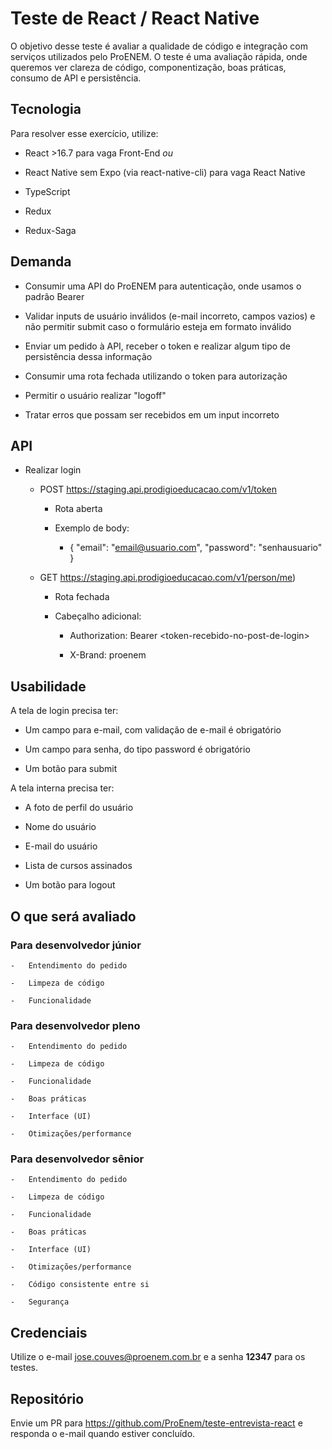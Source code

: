 # Teste de React / React Native

O objetivo desse teste é avaliar a qualidade de código e integração com
serviços utilizados pelo ProENEM. O teste é uma avaliação rápida, onde
queremos ver clareza de código, componentização, boas práticas, consumo
de API e persistência.

## Tecnologia

Para resolver esse exercício, utilize:

-   React \>16.7 para vaga Front-End *ou*

-   React Native sem Expo (via react-native-cli) para vaga React Native

-   TypeScript

-   Redux

-   Redux-Saga

## Demanda

-   Consumir uma API do ProENEM para autenticação, onde usamos o padrão Bearer

-   Validar inputs de usuário inválidos (e-mail incorreto, campos vazios) e não permitir submit caso o formulário esteja em formato inválido

-   Enviar um pedido à API, receber o token e realizar algum tipo de persistência dessa informação

-   Consumir uma rota fechada utilizando o token para autorização

-   Permitir o usuário realizar "logoff"

-   Tratar erros que possam ser recebidos em um input incorreto

## API

-   Realizar login

    -   POST https://staging.api.prodigioeducacao.com/v1/token

        -   Rota aberta

        -   Exemplo de body:

            -   { "email": "email@usuario.com", "password": "senhausuario" }

    -   GET https://staging.api.prodigioeducacao.com/v1/person/me)

        -   Rota fechada

        -   Cabeçalho adicional:

            -   Authorization: Bearer \<token-recebido-no-post-de-login\>

            -   X-Brand: proenem

## Usabilidade

A tela de login precisa ter:

-   Um campo para e-mail, com validação de e-mail é obrigatório

-   Um campo para senha, do tipo password é obrigatório

-   Um botão para submit

A tela interna precisa ter:

-   A foto de perfil do usuário

-   Nome do usuário

-   E-mail do usuário

-   Lista de cursos assinados

-   Um botão para logout

## O que será avaliado

###   Para desenvolvedor júnior

    -   Entendimento do pedido

    -   Limpeza de código

    -   Funcionalidade

###   Para desenvolvedor pleno

    -   Entendimento do pedido

    -   Limpeza de código

    -   Funcionalidade

    -   Boas práticas

    -   Interface (UI)

    -   Otimizações/performance

###   Para desenvolvedor sênior

    -   Entendimento do pedido

    -   Limpeza de código

    -   Funcionalidade

    -   Boas práticas

    -   Interface (UI)

    -   Otimizações/performance

    -   Código consistente entre si

    -   Segurança

## Credenciais

Utilize o e-mail jose.couves@proenem.com.br e a senha **12347** para os testes.

## Repositório

Envie um PR para https://github.com/ProEnem/teste-entrevista-react e responda o e-mail quando estiver concluído.
